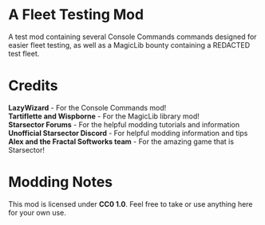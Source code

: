 # A Fleet Testing Mod
A test mod containing several Console Commands commands designed for easier fleet testing, as well as a MagicLib bounty containing a REDACTED test fleet.

# Credits
<b>LazyWizard</b> - For the Console Commands mod!<br>
<b>Tartiflette and Wispborne</b> - For the MagicLib library mod!<br>
<b>Starsector Forums</b> - For the helpful modding tutorials and information<br>
<b>Unofficial Starsector Discord</b> - For helpful modding information and tips<br>
<b>Alex and the Fractal Softworks team</b> - For the amazing game that is Starsector!<br>

# Modding Notes
This mod is licensed under <b>CC0 1.0</b>. Feel free to take or use anything here for your own use.